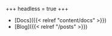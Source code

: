 +++
headless = true
+++


- [Docs]({{< relref "content/docs" >}})
- [Blog]({{< relref "/posts" >}})
